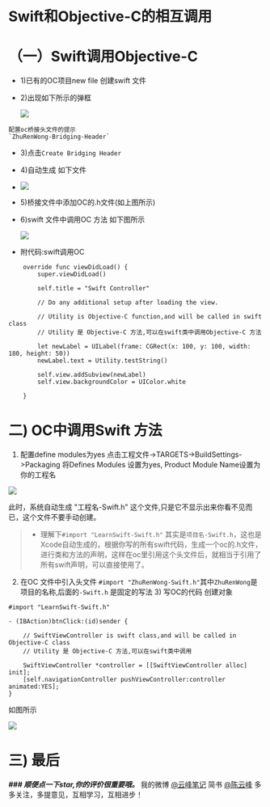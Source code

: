 

# Swift和Objective-C的相互调用

（一）Swift调用Objective-C
=====================

-   1)已有的OC项目new file 创建swift 文件
-   2)出现如下所示的弹框

    ![](https://lionjohn.gitbooks.io/ioscookbook/content/CHAPTER4/media/bridgingheader_2x.png)

```
配置oc桥接头文件的提示
`ZhuRenWong-Bridging-Header`

```

-   3)点击`Create Bridging Header`
-   4)自动生成 如下文件
-   ![](https://lionjohn.gitbooks.io/ioscookbook/content/CHAPTER4/media/Snip20170630_1.png)

-   5)桥接文件中添加OC的.h文件(如上图所示)
-   6)swift 文件中调用OC 方法 如下图所示

    ![](https://lionjohn.gitbooks.io/ioscookbook/content/CHAPTER4/media/Snip20170630_3.png)

-   附代码:swift调用OC

```
    override func viewDidLoad() {
        super.viewDidLoad()

        self.title = "Swift Controller"

        // Do any additional setup after loading the view.

        // Utility is Objective-C function,and will be called in swift class
        // Utility 是 Objective-C 方法,可以在swift类中调用Objective-C 方法

        let newLabel = UILabel(frame: CGRect(x: 100, y: 100, width: 180, height: 50))
        newLabel.text = Utility.testString()

        self.view.addSubview(newLabel)
        self.view.backgroundColor = UIColor.white

    }

```

二) OC中调用Swift 方法
================

1) 配置define modules为yes 点击工程文件->TARGETS->BuildSettings->Packaging 将Defines Modules 设置为yes, Product Module Name设置为你的工程名

![](https://lionjohn.gitbooks.io/ioscookbook/content/CHAPTER4/media/1240-23.)

此时，系统自动生成 "工程名-Swift.h" 这个文件,只是它不显示出来你看不见而已，这个文件不要手动创建。

> -   理解下`#import "LearnSwift-Swift.h"` 其实是`项目名-Swift.h`，这也是Xcode自动生成的，根据你写的所有swift代码，生成一个oc的.h文件，进行类和方法的声明，这样在oc里引用这个头文件后，就相当于引用了所有swift声明，可以直接使用了。

2) 在OC 文件中引入头文件 `#import "ZhuRenWong-Swift.h"`其中`ZhuRenWong`是项目的名称,后面的`-Swift.h` 是固定的写法 3) 写OC的代码 创建对象

```
#import "LearnSwift-Swift.h"

- (IBAction)btnClick:(id)sender {

    // SwiftViewController is swift class,and will be called in Objective-C class
    // Utility 是 Objective-C 方法,可以在swift类中调用

    SwiftViewController *controller = [[SwiftViewController alloc] init];
    [self.navigationController pushViewController:controller animated:YES];
}

```

如图所示

![](https://lionjohn.gitbooks.io/ioscookbook/content/CHAPTER4/media/Snip20170630_7.png)

三) 最后
=====

***### 顺便点一下star,你的评价很重要哦。***
我的微博 [@云峰笔记](http://weibo.com/fnote) 简书 [@陈云峰](http://www.jianshu.com/u/abe46f5b31b9) 多多关注，多提意见，互相学习，互相进步！
